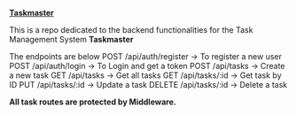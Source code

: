 <u>__Taskmaster__</u>

This is a repo dedicated to the backend functionalities for the Task Management System **Taskmaster**

The endpoints are below 
POST /api/auth/register -> To register a new user
POST /api/auth/login    -> To Login and get a token
POST /api/tasks         -> Create a new task
GET  /api/tasks         -> Get all tasks
GET  /api/tasks/:id     -> Get  task by ID
PUT  /api/tasks/:id     -> Update a task
DELETE /api/tasks/:id   -> Delete a task

**All task routes are protected by Middleware.**
